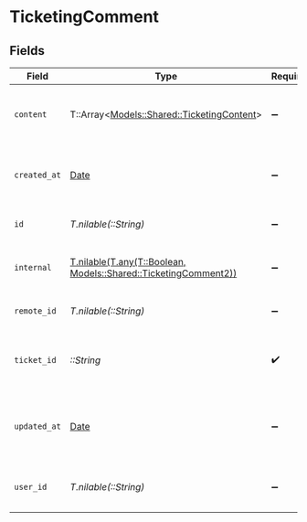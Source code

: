 # TicketingComment


## Fields

| Field                                                                                                              | Type                                                                                                               | Required                                                                                                           | Description                                                                                                        | Example                                                                                                            |
| ------------------------------------------------------------------------------------------------------------------ | ------------------------------------------------------------------------------------------------------------------ | ------------------------------------------------------------------------------------------------------------------ | ------------------------------------------------------------------------------------------------------------------ | ------------------------------------------------------------------------------------------------------------------ |
| `content`                                                                                                          | T::Array<[Models::Shared::TicketingContent](../../models/shared/ticketingcontent.md)>                              | :heavy_minus_sign:                                                                                                 | Array of content associated with the comment                                                                       |                                                                                                                    |
| `created_at`                                                                                                       | [Date](https://ruby-doc.org/stdlib-2.6.1/libdoc/date/rdoc/Date.html)                                               | :heavy_minus_sign:                                                                                                 | The timestamp when the record was created                                                                          | 2021-01-01T01:01:01.000Z                                                                                           |
| `id`                                                                                                               | *T.nilable(::String)*                                                                                              | :heavy_minus_sign:                                                                                                 | Unique identifier                                                                                                  | 8187e5da-dc77-475e-9949-af0f1fa4e4e3                                                                               |
| `internal`                                                                                                         | [T.nilable(T.any(T::Boolean, Models::Shared::TicketingComment2))](../../models/shared/ticketingcommentinternal.md) | :heavy_minus_sign:                                                                                                 | Whether the comment is internal                                                                                    | false                                                                                                              |
| `remote_id`                                                                                                        | *T.nilable(::String)*                                                                                              | :heavy_minus_sign:                                                                                                 | Provider's unique identifier                                                                                       | 8187e5da-dc77-475e-9949-af0f1fa4e4e3                                                                               |
| `ticket_id`                                                                                                        | *::String*                                                                                                         | :heavy_check_mark:                                                                                                 | The ticket ID associated with the comment                                                                          | ticket-001                                                                                                         |
| `updated_at`                                                                                                       | [Date](https://ruby-doc.org/stdlib-2.6.1/libdoc/date/rdoc/Date.html)                                               | :heavy_minus_sign:                                                                                                 | The timestamp when the record was last updated                                                                     | 2021-01-01T01:01:01.000Z                                                                                           |
| `user_id`                                                                                                          | *T.nilable(::String)*                                                                                              | :heavy_minus_sign:                                                                                                 | The user who created the comment                                                                                   | user-001                                                                                                           |
